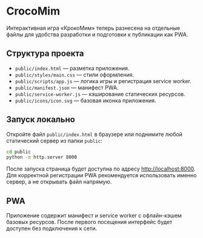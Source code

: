 # CrocoMim

Интерактивная игра «КрокоМим» теперь разнесена на отдельные файлы для удобства разработки и подготовки к публикации как PWA.

## Структура проекта
- `public/index.html` — разметка приложения.
- `public/styles/main.css` — стили оформления.
- `public/scripts/app.js` — логика игры и регистрация service worker.
- `public/manifest.json` — манифест PWA.
- `public/service-worker.js` — кэширование статических ресурсов.
- `public/icons/icon.svg` — базовая иконка приложения.

## Запуск локально
Откройте файл `public/index.html` в браузере или поднимите любой статический сервер из папки `public`:

```bash
cd public
python -m http.server 8000
```

После запуска страница будет доступна по адресу <http://localhost:8000>. Для корректной регистрации PWA рекомендуется использовать именно сервер, а не открывать файл напрямую.

## PWA
Приложение содержит манифест и service worker с офлайн-кэшем базовых ресурсов. После первого посещения интерфейс будет доступен без подключения к сети.
